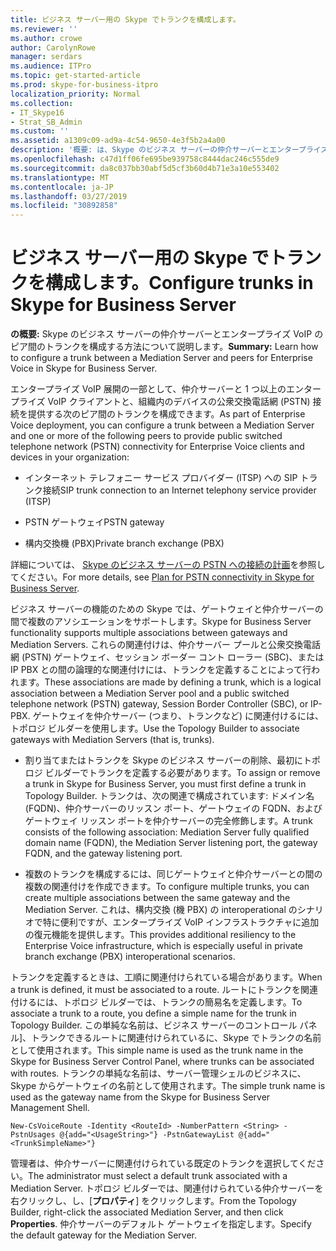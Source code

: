 ```yaml
---
title: ビジネス サーバー用の Skype でトランクを構成します。
ms.reviewer: ''
ms.author: crowe
author: CarolynRowe
manager: serdars
ms.audience: ITPro
ms.topic: get-started-article
ms.prod: skype-for-business-itpro
localization_priority: Normal
ms.collection:
- IT_Skype16
- Strat_SB_Admin
ms.custom: ''
ms.assetid: a1309c09-ad9a-4c54-9650-4e3f5b2a4a00
description: '概要: は、Skype のビジネス サーバーの仲介サーバーとエンタープライズ VoIP のピア間のトランクを構成する方法について説明します。'
ms.openlocfilehash: c47d1ff06fe695be939758c8444dac246c555de9
ms.sourcegitcommit: da8c037bb30abf5d5cf3b60d4b71e3a10e553402
ms.translationtype: MT
ms.contentlocale: ja-JP
ms.lasthandoff: 03/27/2019
ms.locfileid: "30892858"
---
```

# <a name="configure-trunks-in-skype-for-business-server"></a><span data-ttu-id="d32db-103">ビジネス サーバー用の Skype でトランクを構成します。</span><span class="sxs-lookup"><span data-stu-id="d32db-103">Configure trunks in Skype for Business Server</span></span>
 
<span data-ttu-id="d32db-104">**の概要:** Skype のビジネス サーバーの仲介サーバーとエンタープライズ VoIP のピア間のトランクを構成する方法について説明します。</span><span class="sxs-lookup"><span data-stu-id="d32db-104">**Summary:** Learn how to configure a trunk between a Mediation Server and peers for Enterprise Voice in Skype for Business Server.</span></span>
  
<span data-ttu-id="d32db-105">エンタープライズ VoIP 展開の一部として、仲介サーバーと 1 つ以上のエンタープライズ VoIP クライアントと、組織内のデバイスの公衆交換電話網 (PSTN) 接続を提供する次のピア間のトランクを構成できます。</span><span class="sxs-lookup"><span data-stu-id="d32db-105">As part of Enterprise Voice deployment, you can configure a trunk between a Mediation Server and one or more of the following peers to provide public switched telephone network (PSTN) connectivity for Enterprise Voice clients and devices in your organization:</span></span>
  
- <span data-ttu-id="d32db-106">インターネット テレフォニー サービス プロバイダー (ITSP) への SIP トランク接続</span><span class="sxs-lookup"><span data-stu-id="d32db-106">SIP trunk connection to an Internet telephony service provider (ITSP)</span></span>
    
- <span data-ttu-id="d32db-107">PSTN ゲートウェイ</span><span class="sxs-lookup"><span data-stu-id="d32db-107">PSTN gateway</span></span>
    
- <span data-ttu-id="d32db-108">構内交換機 (PBX)</span><span class="sxs-lookup"><span data-stu-id="d32db-108">Private branch exchange (PBX)</span></span>
    
<span data-ttu-id="d32db-109">詳細については、 [Skype のビジネス サーバーの PSTN への接続の計画](../../plan-your-deployment/enterprise-voice-solution/pstn-connectivity-0.md)を参照してください。</span><span class="sxs-lookup"><span data-stu-id="d32db-109">For more details, see [Plan for PSTN connectivity in Skype for Business Server](../../plan-your-deployment/enterprise-voice-solution/pstn-connectivity-0.md).</span></span>
  
<span data-ttu-id="d32db-110">ビジネス サーバーの機能のための Skype では、ゲートウェイと仲介サーバーの間で複数のアソシエーションをサポートします。</span><span class="sxs-lookup"><span data-stu-id="d32db-110">Skype for Business Server functionality supports multiple associations between gateways and Mediation Servers.</span></span> <span data-ttu-id="d32db-111">これらの関連付けは、仲介サーバー プールと公衆交換電話網 (PSTN) ゲートウェイ、セッション ボーダー コント ローラー (SBC)、または IP PBX との間の論理的な関連付けには、トランクを定義することによって行われます。</span><span class="sxs-lookup"><span data-stu-id="d32db-111">These associations are made by defining a trunk, which is a logical association between a Mediation Server pool and a public switched telephone network (PSTN) gateway, Session Border Controller (SBC), or IP-PBX.</span></span> <span data-ttu-id="d32db-112">ゲートウェイを仲介サーバー (つまり、トランクなど) に関連付けるには、トポロジ ビルダーを使用します。</span><span class="sxs-lookup"><span data-stu-id="d32db-112">Use the Topology Builder to associate gateways with Mediation Servers (that is, trunks).</span></span>
  
- <span data-ttu-id="d32db-113">割り当てまたはトランクを Skype のビジネス サーバーの削除、最初にトポロジ ビルダーでトランクを定義する必要があります。</span><span class="sxs-lookup"><span data-stu-id="d32db-113">To assign or remove a trunk in Skype for Business Server, you must first define a trunk in Topology Builder.</span></span> <span data-ttu-id="d32db-114">トランクは、次の関連で構成されています: ドメイン名 (FQDN)、仲介サーバーのリッスン ポート、ゲートウェイの FQDN、およびゲートウェイ リッスン ポートを仲介サーバーの完全修飾します。</span><span class="sxs-lookup"><span data-stu-id="d32db-114">A trunk consists of the following association: Mediation Server fully qualified domain name (FQDN), the Mediation Server listening port, the gateway FQDN, and the gateway listening port.</span></span>
    
- <span data-ttu-id="d32db-115">複数のトランクを構成するには、同じゲートウェイと仲介サーバーとの間の複数の関連付けを作成できます。</span><span class="sxs-lookup"><span data-stu-id="d32db-115">To configure multiple trunks, you can create multiple associations between the same gateway and the Mediation Server.</span></span> <span data-ttu-id="d32db-116">これは、構内交換 (機 PBX) の interoperational のシナリオで特に便利ですが、エンタープライズ VoIP インフラストラクチャに追加の復元機能を提供します。</span><span class="sxs-lookup"><span data-stu-id="d32db-116">This provides additional resiliency to the Enterprise Voice infrastructure, which is especially useful in private branch exchange (PBX) interoperational scenarios.</span></span> 
    
<span data-ttu-id="d32db-117">トランクを定義するときは、工順に関連付けられている場合があります。</span><span class="sxs-lookup"><span data-stu-id="d32db-117">When a trunk is defined, it must be associated to a route.</span></span> <span data-ttu-id="d32db-118">ルートにトランクを関連付けるには、トポロジ ビルダーでは、トランクの簡易名を定義します。</span><span class="sxs-lookup"><span data-stu-id="d32db-118">To associate a trunk to a route, you define a simple name for the trunk in Topology Builder.</span></span> <span data-ttu-id="d32db-119">この単純な名前は、ビジネス サーバーのコントロール パネル]、トランクできるルートに関連付けられているに、Skype でトランクの名前として使用されます。</span><span class="sxs-lookup"><span data-stu-id="d32db-119">This simple name is used as the trunk name in the Skype for Business Server Control Panel, where trunks can be associated with routes.</span></span> <span data-ttu-id="d32db-120">トランクの単純な名前は、サーバー管理シェルのビジネスに、Skype からゲートウェイの名前として使用されます。</span><span class="sxs-lookup"><span data-stu-id="d32db-120">The simple trunk name is used as the gateway name from the Skype for Business Server Management Shell.</span></span> 
  
```
New-CsVoiceRoute -Identity <RouteId> -NumberPattern <String> -PstnUsages @{add="<UsageString>"} -PstnGatewayList @{add="<TrunkSimpleName>"}
```

<span data-ttu-id="d32db-121">管理者は、仲介サーバーに関連付けられている既定のトランクを選択してください。</span><span class="sxs-lookup"><span data-stu-id="d32db-121">The administrator must select a default trunk associated with a Mediation Server.</span></span> <span data-ttu-id="d32db-122">トポロジ ビルダーでは、関連付けられている仲介サーバーを右クリックし、し、[**プロパティ**] をクリックします。</span><span class="sxs-lookup"><span data-stu-id="d32db-122">From the Topology Builder, right-click the associated Mediation Server, and then click **Properties**.</span></span> <span data-ttu-id="d32db-123">仲介サーバーのデフォルト ゲートウェイを指定します。</span><span class="sxs-lookup"><span data-stu-id="d32db-123">Specify the default gateway for the Mediation Server.</span></span> 
  

